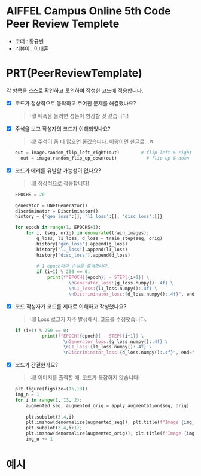 # AIFFEL Campus Online 5th Code Peer Review Templete
- 코더 : 황규빈
- 리뷰어 : [이태훈](https://github.com/git-ThLee)


# PRT(PeerReviewTemplate) 
각 항목을 스스로 확인하고 토의하여 작성한 코드에 적용합니다.

- [X] 코드가 정상적으로 동작하고 주어진 문제를 해결했나요?
  > 네! 에폭을 늘리면 성능이 향상할 것 같습니다!
- [X] 주석을 보고 작성자의 코드가 이해되었나요?
  > 네! 주석이 좀 더 많으면 좋겠습니다. 이왕이면 한글로...ㅎ
  ```python
  out = image.random_flip_left_right(out)        # flip left & right
    out = image.random_flip_up_down(out)           # flip up & down
  ```
- [X] 코드가 에러를 유발할 가능성이 없나요?
  > 네! 정상적으로 작동합니다!
  ```python
  EPOCHS = 20

  generator = UNetGenerator()
  discriminator = Discriminator()
  history = {'gen_loss':[], 'l1_loss':[], 'disc_loss':[]}

  for epoch in range(1, EPOCHS+1):
      for i, (seg, orig) in enumerate(train_images):
          g_loss, l1_loss, d_loss = train_step(seg, orig)
          history['gen_loss'].append(g_loss)
          history['l1_loss'].append(l1_loss)
          history['disc_loss'].append(d_loss)
                  
          # 1 epoch마다 손실을 출력합니다.
          if (i+1) % 250 == 0:
              print(f"EPOCH[{epoch}] - STEP[{i+1}] \
                      \nGenerator_loss:{g_loss.numpy():.4f} \
                      \nL1_loss:{l1_loss.numpy():.4f} \
                      \nDiscriminator_loss:{d_loss.numpy():.4f}", end="\n\n")
  ```
- [X] 코드 작성자가 코드를 제대로 이해하고 작성했나요?
  > 네! Loss 로그가 자주 발생해서, 코드를 수정햇습니다.
  ```python
  if (i+1) % 250 == 0:
            print(f"EPOCH[{epoch}] - STEP[{i+1}] \
                    \nGenerator_loss:{g_loss.numpy():.4f} \
                    \nL1_loss:{l1_loss.numpy():.4f} \
                    \nDiscriminator_loss:{d_loss.numpy():.4f}", end="\n\n")
  ```
- [X] 코드가 간결한가요?
  > 네! 이미지를 출력할 때, 코드가 복잡하지 않습니다!
  ```python
  plt.figure(figsize=(15,13))
  img_n = 1
  for i in range(1, 13, 2):
      augmented_seg, augmented_orig = apply_augmentation(seg, orig)
      
      plt.subplot(3,4,i)
      plt.imshow(denormalize(augmented_seg)); plt.title(f"Image {img_n}")
      plt.subplot(3,4,i+1); 
      plt.imshow(denormalize(augmented_orig)); plt.title(f"Image {img_n}")
      img_n += 1
  ```

# 예시